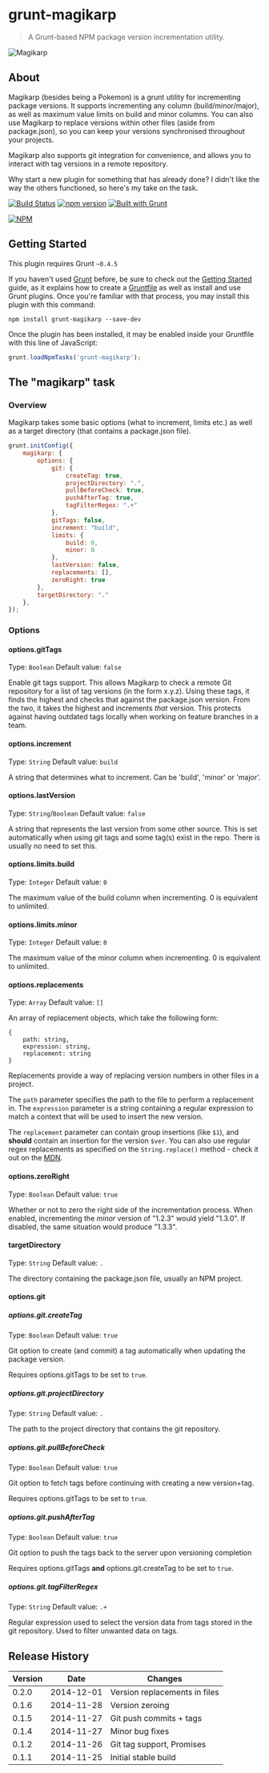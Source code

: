 # grunt-magikarp

> A Grunt-based NPM package version incrementation utility.

![Magikarp](http://perrymitchell.net/wp-content/uploads/2014/11/magikarp_small.png)

## About
Magikarp (besides being a Pokemon) is a grunt utility for incrementing package versions. It supports incrementing any column (build/minor/major), as well as maximum value limits on build and minor columns. You can also use Magikarp to replace versions within other files (aside from package.json), so you can keep your versions synchronised throughout your projects.

Magikarp also supports git integration for convenience, and allows you to interact with tag versions in a remote repository.

Why start a new plugin for something that has already done? I didn't like the way the others functioned, so here's my take on the task.

[![Build Status](http://penkins.doomdns.org/buildStatus/icon?job=grunt-magikarp)](http://penkins.doomdns.org/job/grunt-magikarp/) [![npm version](https://badge.fury.io/js/grunt-magikarp.svg)](http://badge.fury.io/js/grunt-magikarp) [![Built with Grunt](https://cdn.gruntjs.com/builtwith.png)](http://gruntjs.com/)

[![NPM](https://nodei.co/npm/grunt-magikarp.png?downloads=true&downloadRank=true)](https://nodei.co/npm/grunt-magikarp/)

## Getting Started
This plugin requires Grunt `~0.4.5`

If you haven't used [Grunt](http://gruntjs.com/) before, be sure to check out the [Getting Started](http://gruntjs.com/getting-started) guide, as it explains how to create a [Gruntfile](http://gruntjs.com/sample-gruntfile) as well as install and use Grunt plugins. Once you're familiar with that process, you may install this plugin with this command:

```shell
npm install grunt-magikarp --save-dev
```

Once the plugin has been installed, it may be enabled inside your Gruntfile with this line of JavaScript:

```js
grunt.loadNpmTasks('grunt-magikarp');
```

## The "magikarp" task

### Overview
Magikarp takes some basic options (what to increment, limits etc.) as well as a target directory (that contains a package.json file).

```js
grunt.initConfig({
	magikarp: {
		options: {
			git: {
				createTag: true,
				projectDirectory: ".",
				pullBeforeCheck: true,
				pushAfterTag: true,
				tagFilterRegex: ".+"
			},
			gitTags: false,
			increment: "build",
			limits: {
				build: 0,
				minor: 0
			},
			lastVersion: false,
			replacements: [],
			zeroRight: true
		},
		targetDirectory: "."
	},
});
```

### Options

#### options.gitTags

Type: `Boolean`
Default value: `false`

Enable git tags support. This allows Magikarp to check a remote Git repository for a list of tag versions (in the form x.y.z). Using these tags, it finds the highest and checks that against the package.json version. From the two, it takes the highest and increments *that* version. This protects against having outdated tags locally when working on feature branches in a team.

#### options.increment

Type: `String`
Default value: `build`

A string that determines what to increment. Can be 'build', 'minor' or 'major'.

#### options.lastVersion

Type: `String`/`Boolean`
Default value: `false`

A string that represents the last version from some other source. This is set automatically when using git tags and some tag(s) exist in the repo. There is usually no need to set this.

#### options.limits.build

Type: `Integer`
Default value: `0`

The maximum value of the build column when incrementing. 0 is equivalent to unlimited.

#### options.limits.minor

Type: `Integer`
Default value: `0`

The maximum value of the minor column when incrementing. 0 is equivalent to unlimited.

#### options.replacements

Type: `Array`
Default value: `[]`

An array of replacement objects, which take the following form:

```
{
	path: string,
	expression: string,
	replacement: string
}
```

Replacements provide a way of replacing version numbers in other files in a project.

The `path` parameter specifies the path to the file to perform a replacement in. The `expression` parameter is a string containing a regular expression to match a context that will be used to insert the new version.

The `replacement` parameter can contain group insertions (like `$1`), and **should** contain an insertion for the version `$ver`. You can also use regular regex replacements as specified on the `String.replace()` method - check it out on the [MDN](https://developer.mozilla.org/en-US/docs/Web/JavaScript/Reference/Global_Objects/String/replace#Specifying_a_string_as_a_parameter).

#### options.zeroRight

Type: `Boolean`
Default value: `true`

Whether or not to zero the right side of the incrementation process. When enabled, incrementing the _minor_ version of "1.2.3" would yield "1.3.0". If disabled, the same situation would produce "1.3.3".

#### targetDirectory

Type: `String`
Default value: `.`

The directory containing the package.json file, usually an NPM project.

#### options.git

##### options.git.createTag

Type: `Boolean`
Default value: `true`

Git option to create (and commit) a tag automatically when updating the package version.

Requires options.gitTags to be set to `true`.

##### options.git.projectDirectory

Type: `String`
Default value: `.`

The path to the project directory that contains the git repository.

##### options.git.pullBeforeCheck

Type: `Boolean`
Default value: `true`

Git option to fetch tags before continuing with creating a new version+tag.

Requires options.gitTags to be set to `true`.

##### options.git.pushAfterTag

Type: `Boolean`
Default value: `true`

Git option to push the tags back to the server upon versioning completion

Requires options.gitTags **and** options.git.createTag to be set to `true`.

##### options.git.tagFilterRegex

Type: `String`
Default value: `.+`

Regular expression used to select the version data from tags stored in the git repository. Used to filter unwanted data on tags.

## Release History

| Version | Date       | Changes |
|---------|------------|---------|
| 0.2.0   | 2014-12-01 | Version replacements in files |
| 0.1.6   | 2014-11-28 | Version zeroing |
| 0.1.5   | 2014-11-27 | Git push commits + tags |
| 0.1.4   | 2014-11-27 | Minor bug fixes |
| 0.1.2   | 2014-11-26 | Git tag support, Promises |
| 0.1.1   | 2014-11-25 | Initial stable build |
